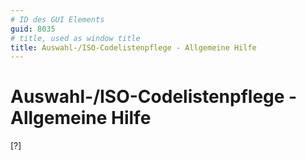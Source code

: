```yaml
---
# ID des GUI Elements
guid: 8035
# title, used as window title
title: Auswahl-/ISO-Codelistenpflege - Allgemeine Hilfe
---
```


# Auswahl-/ISO-Codelistenpflege - Allgemeine Hilfe

[?]

